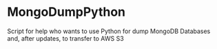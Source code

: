 # MongoDumpPython
Script for help who wants to use Python for dump MongoDB Databases and, after updates, to transfer to AWS S3
